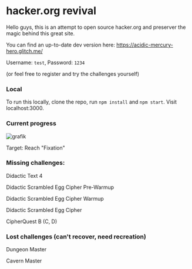 # hacker.org revival

Hello guys, this is an attempt to open source hacker.org and preserver the magic behind this great site.

You can find an up-to-date dev version here: https://acidic-mercury-hero.glitch.me/

Username: `test`, Password: `1234`

(or feel free to register and try the challenges yourself)

### Local

To run this locally, clone the repo, run `npm install` and `npm start`. Visit localhost:3000.

### Current progress

![grafik](https://user-images.githubusercontent.com/13507950/90268506-68cce180-de57-11ea-9426-cceff9c84e19.png)

Target: Reach "Fixation"

### Missing challenges:

Didactic Text 4

Didactic Scrambled Egg Cipher Pre-Warmup

Didactic Scrambled Egg Cipher Warmup

Didactic Scrambled Egg Cipher

CipherQuest B (C, D)

### Lost challenges (can't recover, need recreation)

Dungeon Master

Cavern Master
